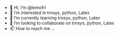 - 👋 Hi, I’m @lemofri
- 👀 I’m interested in trnsys, python, Latex 
- 🌱 I’m currently learning trnsys, python, Latex 
- 💞️ I’m looking to collaborate on trnsys, python, Latex 
- 📫 How to reach me ...

<!---
lemofri/lemofri is a ✨ special ✨ repository because its `README.md` (this file) appears on your GitHub profile.
You can click the Preview link to take a look at your changes.
--->
